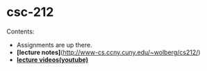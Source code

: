 # csc-212
Contents:
  * Assignments are up there.
  * **[lecture notes]**(http://www-cs.ccny.cuny.edu/~wolberg/cs212/)
  * **[lecture videos(youtube)](https://www.youtube.com/playlist?list=PLdiDFxrrPpy3FPx50EWHFuN7E7UbxdOb8)**
